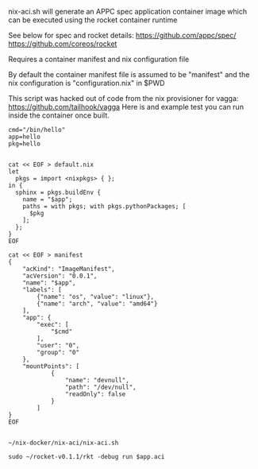 nix-aci.sh will generate an APPC spec application container image which can be executed using the rocket container runtime

See below for spec and rocket details:
https://github.com/appc/spec/
https://github.com/coreos/rocket

Requires a container manifest and nix configuration file

By default the container manifest file is assumed to be "manifest" and the nix configuration is "configuration.nix" in $PWD

This script was hacked out of code from the nix provisioner for vagga:
https://github.com/tailhook/vagga
Here is and example test you can run inside the container once built.


    cmd="/bin/hello"
    app=hello
    pkg=hello


    cat << EOF > default.nix
    let
      pkgs = import <nixpkgs> { };
    in {
      sphinx = pkgs.buildEnv {
        name = "$app";
        paths = with pkgs; with pkgs.pythonPackages; [
          $pkg
        ];
      };
    }
    EOF

    cat << EOF > manifest
    {
        "acKind": "ImageManifest",
        "acVersion": "0.0.1",
        "name": "$app",
        "labels": [
            {"name": "os", "value": "linux"},
            {"name": "arch", "value": "amd64"}
        ],
        "app": {
            "exec": [
                "$cmd"
            ],
            "user": "0",
            "group": "0"
        },
        "mountPoints": [
                {
                    "name": "devnull",
                    "path": "/dev/null",
                    "readOnly": false
                }
            ]
    }
    EOF


    ~/nix-docker/nix-aci/nix-aci.sh

    sudo ~/rocket-v0.1.1/rkt -debug run $app.aci


